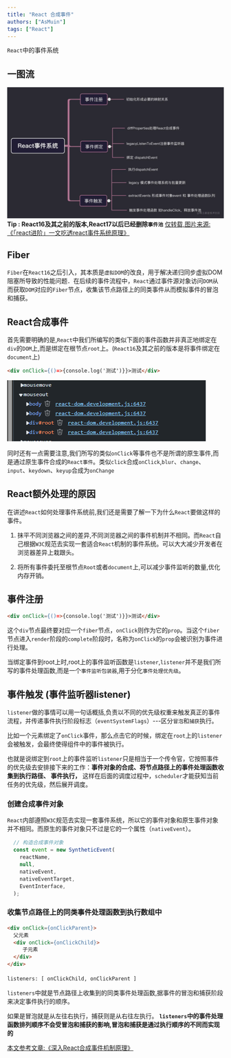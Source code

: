 ```yaml
---
title: "React 合成事件"
authors: ["AsMuin"]
tags: ["React"]
---
```


`React`中的事件系统
<!-- truncate -->

## 一图流

![React事件系统](React事件系统.awebp)
**Tip : React16及其之前的版本,React17以后已经删除`事件池`**
[仅转载,图片来源:《「react进阶」一文吃透react事件系统原理》](https://juejin.cn/post/6955636911214067720?searchId=2025020614074044F34CB4ABF07AD28EA1)

## Fiber

`Fiber`在`React16`之后引入，其本质是`虚拟DOM`的改良，用于解决递归同步虚拟DOM阻塞所导致的性能问题．在后续的事件流程中，`React`通过事件源对象访问`DOM`从而获取`DOM`对应的`Fiber`节点，收集该节点路径上的同类事件从而模拟事件的冒泡和捕获。

## React合成事件

首先需要明确的是,`React`中我们所编写的类似下面的事件函数并非真正地绑定在`div`的`DOM`上,而是绑定在根节点`root`上。(`React16`及其之前的版本是将事件绑定在`document`上)

```html
<div onClick={()=>{console.log('测试')}}>测试</div>
```

![React事件注册](React事件注册.png)

同时还有一点需要注意,我们所写的类似`onClick`等事件也不是所谓的原生事件,而是通过原生事件合成的`React事件`。类似`click`合成`onClick`,`blur`、`change`、`input`、`keydown`、`keyup`合成为`onChange`

## React额外处理的原因

在讲述`React`如何处理事件系统前,我们还是需要了解一下为什么`React`要做这样的事件。

1. 抹平不同浏览器之间的差异,不同浏览器之间的事件机制并不相同。而`React`自己根据`W3C`规范去实现一套适合`React`机制的事件系统。可以大大减少开发者在浏览器差异上栽跟头。

2. 将所有事件委托至根节点`Root`或者`document`上,可以减少事件监听的数量,优化内存开销。

## 事件注册

```html
<div onClick={()=>{console.log('测试')}}>测试</div>
```

这个`div`节点最终要对应一个`fiber`节点，`onClick`则作为它的`prop`。当这个`fiber`节点进入`render`阶段的`complete`阶段时，名称为`onClick`的`prop`会被识别为事件进行处理。

当绑定事件到root上时,root上的事件监听函数是`listener`,`listener`并不是我们所写的事件处理函数,而是一个`事件监听包装器`,用于分化`事件处理优先级`。

## 事件触发 (事件监听器listener)

`listener`做的事情可以用一句话概括,负责以不同的优先级权重来触发真正的事件流程，并传递事件执行阶段标志（`eventSystemFlags`）---区分`冒泡`和`捕获`执行。

比如一个元素绑定了`onClick`事件，那么点击它的时候，绑定在`root`上的`listener`会被触发，会最终使得组件中的事件被执行。

也就是说绑定到`root`上的事件监听`listener`只是相当于一个传令官，它按照事件的优先级去安排接下来的工作：**事件对象的合成、将节点路径上的事件处理函数收集到执行路径、 事件执行，** 这样在后面的调度过程中，`scheduler`才能获知当前任务的优先级，然后展开调度。

### 创建合成事件对象

`React`内部遵照`W3C`规范去实现一套事件系统，所以它的事件对象和原生事件对象并不相同。而原生的事件对象只不过是它的一个属性（`nativeEvent`）。

```js
  // 构造合成事件对象
  const event = new SyntheticEvent(
    reactName,
    null,
    nativeEvent,
    nativeEventTarget,
    EventInterface,
  );
```

### 收集节点路径上的同类事件处理函数到执行数组中

```html
<div onClick={onClickParent}>
  父元素
  <div onClick={onClickChild}>
     子元素
  </div>
</div>

listeners: [ onClickChild, onClickParent ]
```

`listeners`中就是节点路径上收集到的同类事件处理函数,据事件的冒泡和捕获阶段来决定事件执行的顺序。

如果是冒泡就是从左往右执行，捕获则是从右往左执行。
**`listeners`中的事件处理函数排列顺序不会受冒泡和捕获的影响,冒泡和捕获是通过执行顺序的不同而实现的**

[本文参考文章:《深入React合成事件机制原理》](https://segmentfault.com/a/1190000039108951)

